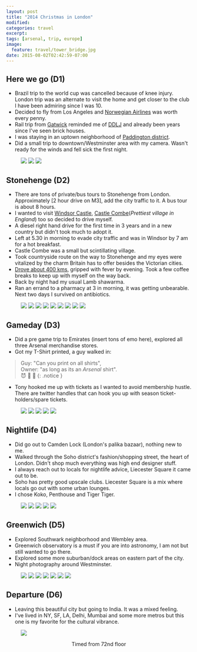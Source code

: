 ```yaml
---
layout: post
title: "2014 Christmas in London"
modified:
categories: travel
excerpt:
tags: [arsenal, trip, europe]
image:
  feature: travel/tower_bridge.jpg
date: 2015-08-02T02:42:59-07:00
---
```


## Here we go (D1)
- Brazil trip to the world cup was cancelled because of knee injury. London trip was an alternate to visit the home and get closer to the club I have been admiring since I was 10.
- Decided to fly from Los Angeles and [Norwegian Airlines](http://www.norwegian.com/us/) was worth every penny.
- Rail trip from <a href="https://maps.google.com/maps?q=Gatwick+Airport/" class="popup-gmaps">Gatwick</a> reminded me of [DDLJ](https://farm4.staticflickr.com/3759/20037286520_794452abfe_o.png) and already been years since I've seen brick houses.
- I was staying in an uptown neighborhood of <a href="https://maps.google.com/maps?q=Paddington+London/" class="popup-gmaps">Paddington district</a>.
- Did a small trip to downtown/Westminster area with my camera. Wasn't ready for the winds and fell sick the first night.

<figure class="third">
    <a href="https://farm9.staticflickr.com/8838/18088875139_07f466b261_b.jpg" title="Next to tower"><img src="https://farm9.staticflickr.com/8838/18088875139_07f466b261_m.jpg"></a>
    <a href="https://farm9.staticflickr.com/8789/18248611296_4e2096f9de_b.jpg" title="Tunnel"><img src="https://farm9.staticflickr.com/8789/18248611296_4e2096f9de_m.jpg"></a>
    <a href="https://farm8.staticflickr.com/7706/18115104151_2b7f3cd1f5_b.jpg" title="<h3>Walking thames-side</h3>"><img src="https://farm8.staticflickr.com/7706/18115104151_2b7f3cd1f5_m.jpg"></a>
</figure>

## Stonehenge (D2)
- There are tons of private/bus tours to Stonehenge from London. Approximately [2 hour drive on M3], add the city traffic to it. A bus tour is about 8 hours.
- I wanted to visit <a href="https://maps.google.com/maps?q=Windsor+Castle/+London" class="popup-gmaps">Windsor Castle</a>, [Castle Combe](https://sites.google.com/site/castlecombewiltshire/)(_Prettiest village in England_) too so decided to drive myself.
- A diesel right hand drive for the first time in 3 years and in a new country but didn't took much to adopt it.
- Left at 5.30 in morning to evade city traffic and was in Windsor by 7 am for a hot breakfast.
- Castle Combe was a small but scintillating village.
- Took countryside route on the way to Stonehenge and my eyes were vitalized by the charm Britain has to offer besides the Victorian cities.
- <a href="https://www.google.com/maps/embed/v1/directions?origin=London,+United+Kingdom&destination=Castle+Combe,+United+Kingdom&key={{ site.owner.google-maps}}" class="popup-gmaps">Drove about 400 kms</a>, gripped with fever by evening. Took a few coffee breaks to keep up with myself on the way back.
- Back by night had my usual Lamb shawarma.
- Ran an errand to a pharmacy at 3 in morning, it was getting unbearable. Next two days I survived on antibiotics.

<figure class="third">
    <a href="https://farm8.staticflickr.com/7723/17926136478_51d93f09b7_b.jpg" title="Deserted early morning, Windsor."><img src="https://farm8.staticflickr.com/7723/17926136478_51d93f09b7_m.jpg"></a>
    <a href="https://farm9.staticflickr.com/8819/18110595932_1bd451b4fe_b.jpg" title="Windsor Castle long walk"><img src="https://farm9.staticflickr.com/8819/18110595932_1bd451b4fe_m.jpg"></a>
    <a href="https://farm8.staticflickr.com/7724/18110571582_858b5ed249_b.jpg" title="Entering Castle Combe village"><img src="https://farm8.staticflickr.com/7724/18110571582_858b5ed249_m.jpg"></a>
    <a href="https://farm9.staticflickr.com/8788/18115019381_9b855fa28b_b.jpg" title="Castle Combe."><img src="https://farm9.staticflickr.com/8788/18115019381_9b855fa28b_m.jpg"></a>
    <a href="https://farm9.staticflickr.com/8843/18115027331_2b746847e5_b.jpg" title="Canal by the village."><img src="https://farm9.staticflickr.com/8843/18115027331_2b746847e5_m.jpg"></a>
    <a href="https://farm8.staticflickr.com/7791/17493448933_22267369a0_b.jpg" title="Median of the village."><img src="https://farm8.staticflickr.com/7791/17493448933_22267369a0_m.jpg"></a>
    <a href="https://farm1.staticflickr.com/333/20279190475_0b25c4a75e_b.jpg" title="My ride - Turbocharged diesel VW Golf"><img src="https://farm1.staticflickr.com/333/20279190475_0b25c4a75e_m.jpg"></a>
    <a href="https://farm8.staticflickr.com/7679/18115048621_5a34f9b948_b.jpg" title="More Castle Combe."><img src="https://farm8.staticflickr.com/7679/18115048621_5a34f9b948_m.jpg"></a>
    <a href="https://farm9.staticflickr.com/8858/18088834629_f879467bb1_b.jpg" title="Stonehenge."><img src="https://farm9.staticflickr.com/8858/18088834629_f879467bb1_m.jpg"></a>
</figure>

## Gameday (D3)
- Did a pre game trip to Emirates (insert tons of emo here), explored all three Arsenal merchandise stores.
- Got my T-Shirt printed, a guy walked in:

> Guy: "Can you print on all shirts",<br />
Owner: "as long as its an *Arsenal* shirt". <br />
:smiling_imp: :facepunch: :clap:
{: .notice }

- Tony hooked me up with tickets as I wanted to avoid membership hustle. There are twitter handles that can hook you up with season ticket-holders/spare tickets.

<!-- images and t shirt printing video -->
<figure class="third">
    <a href="https://www.youtube.com/watch?v=zayyIj3Sde8" title="Getting a personalised shirt" class="popup-youtube"><img src="https://farm1.staticflickr.com/442/19656674524_01470c92a0_m.jpg"></a>
    <a href="https://farm9.staticflickr.com/8852/18113975775_68bab3971f_b.jpg" title="The Armory."><img src="https://farm9.staticflickr.com/8852/18113975775_68bab3971f_m.jpg"></a>
    <a href="https://farm1.staticflickr.com/418/20091225558_5e8a8ddaec_b.jpg" title="Gameday Vendors."><img src="https://farm1.staticflickr.com/418/20091225558_5e8a8ddaec_m.jpg"></a>
    <a href="https://farm1.staticflickr.com/503/20279248175_e17fbb2e65_b.jpg" title="I am game."><img src="https://farm1.staticflickr.com/503/20279248175_e17fbb2e65_m.jpg"></a>
    <a href="https://farm1.staticflickr.com/488/20279256695_b2020321f5_b.jpg" title="This is epic."><img src="https://farm1.staticflickr.com/488/20279256695_b2020321f5_m.jpg"></a>
</figure>

## Nightlife (D4)
- Did go out to Camden Lock (London's palika bazaar), nothing new to me.
- Walked through the Soho district's fashion/shopping street, the heart of London. Didn't shop much everything was high end designer stuff.
- I always reach out to locals for nightlife advice, Liecester Square it came out to be.
- Soho has pretty good upscale clubs. Liecester Square is a mix where locals go out with some urban lounges.
- I chose Koko, Penthouse and Tiger Tiger.

<figure class="third">
    <a href="https://farm9.staticflickr.com/8888/17926357818_c2a638dd63_b.jpg" title="Bond Street."><img src="https://farm9.staticflickr.com/8888/17926357818_c2a638dd63_m.jpg"></a>
    <a href="https://farm9.staticflickr.com/8758/18114261965_e5a70262b9_b.jpg" title="Palika :P."><img src="https://farm9.staticflickr.com/8758/18114261965_e5a70262b9_m.jpg"></a>
    <a href="https://farm9.staticflickr.com/8787/18114267635_81cdf32d1d_b.jpg" title="Soho @ Piccadilly circus."><img src="https://farm9.staticflickr.com/8787/18114267635_81cdf32d1d_m.jpg"></a>
    <a href="https://farm8.staticflickr.com/7730/17491641734_e193ec8929_b.jpg" title="Trafalgar Square."><img src="https://farm8.staticflickr.com/7730/17491641734_e193ec8929_m.jpg"></a>
    <a href="https://farm9.staticflickr.com/8769/17493368783_118e2b30a2_b.jpg" title="I don't remember, let's skip this."><img src="https://farm9.staticflickr.com/8769/17493368783_118e2b30a2_m.jpg"></a>
</figure>

## Greenwich (D5)
- Explored Southwark neighborhood and Wembley area.
- Greenwich observatory is a must if you are into astronomy, I am not but still wanted to go there.
- Explored some more suburban/dock areas on eastern part of the city.
- Night photography around Westminster.

<figure class="third">
    <a href="https://farm8.staticflickr.com/7795/18087182758_e47abafba1_b.jpg" title="Cityscape 1."><img src="https://farm8.staticflickr.com/7795/18087182758_e47abafba1_m.jpg"></a>
    <a href="https://farm8.staticflickr.com/7728/18248583826_cd4a154189_b.jpg" title="Cityscape 2."><img src="https://farm8.staticflickr.com/7728/18248583826_cd4a154189_m.jpg"></a>
    <a href="https://farm9.staticflickr.com/8847/17654384413_895913db91_b.jpg" title="Across Tate Modern/Shard."><img src="https://farm9.staticflickr.com/8847/17654384413_895913db91_m.jpg"></a>
    <a href="https://farm9.staticflickr.com/8770/17491648104_9dce971792_b.jpg" title="Prime Meridian."><img src="https://farm9.staticflickr.com/8770/17491648104_9dce971792_m.jpg"></a>
    <a href="https://farm9.staticflickr.com/8839/18087302790_75ea804a64_b.jpg" title="St. Paul's Cathedral."><img src="https://farm9.staticflickr.com/8839/18087302790_75ea804a64_m.jpg"></a>
    <a href="https://farm8.staticflickr.com/7766/18276352301_50c8ca8492_b.jpg" title="Big Ben."><img src="https://farm8.staticflickr.com/7766/18276352301_50c8ca8492_m.jpg"></a>
    <a href="https://farm9.staticflickr.com/8888/18248529236_949dfc061d_b.jpg" title="London Eye."><img src="https://farm9.staticflickr.com/8888/18248529236_949dfc061d_m.jpg"></a>
</figure>

## Departure (D6)
- Leaving this beautiful city but going to India. It was a mixed feeling.
- I've lived in NY, SF, LA, Delhi, Mumbai and some more metros but this one is my favorite for the cultural vibrance.

<figure>
    <a href="https://farm9.staticflickr.com/8893/17926595530_42ee9e10f1_b.jpg" title="From the Shard."><img src="https://farm9.staticflickr.com/8893/17926595530_42ee9e10f1_c.jpg"></a>
</figure>
<figcaption>
    <center>Timed from 72nd floor</center>
</figcaption>
